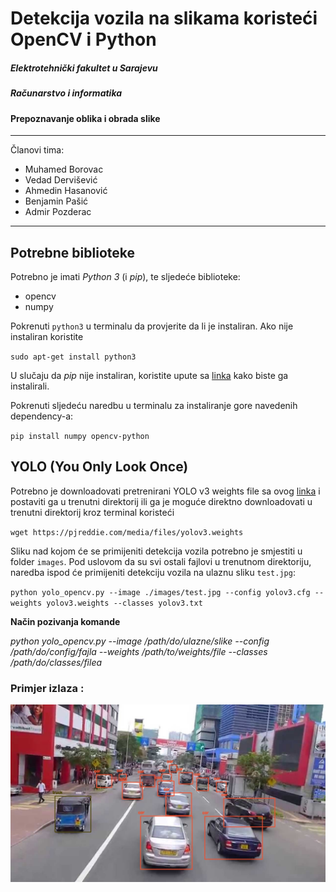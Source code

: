 # Detekcija vozila na slikama koristeći OpenCV i Python

##### Elektrotehnički fakultet u Sarajevu
##### Računarstvo i informatika
#### Prepoznavanje oblika i obrada slike
---

 Članovi tima:
 - Muhamed Borovac
 - Vedad Dervišević
 - Ahmedin Hasanović
 - Benjamin Pašić
 - Admir Pozderac
---
 
 ## Potrebne biblioteke
 Potrebno je imati _Python 3_ (i _pip_), te sljedeće biblioteke:
  * opencv
  * numpy
 
 Pokrenuti `python3` u terminalu da provjerite da li je instaliran. Ako nije instaliran koristite
 
  `sudo apt-get install python3`
  
 U slučaju da _pip_ nije instaliran, koristite upute sa [linka](https://www.geeksforgeeks.org/how-to-install-pip-on-windows/) kako biste ga instalirali.
  
 Pokrenuti sljedeću naredbu u terminalu za instaliranje gore navedenih dependency-a:
 
  `pip install numpy opencv-python`

 ## YOLO (You Only Look Once)

 Potrebno je downloadovati pretrenirani YOLO v3 weights file sa ovog [linka](https://pjreddie.com/media/files/yolov3.weights) i postaviti ga u trenutni direktorij ili ga je moguće direktno downloadovati u trenutni direktorij kroz terminal koristeći 
 
 `wget https://pjreddie.com/media/files/yolov3.weights`
 
 Sliku nad kojom će se primijeniti detekcija vozila potrebno je smjestiti u folder `images`. Pod uslovom da su svi ostali fajlovi u trenutnom direktoriju, naredba ispod će primijeniti detekciju vozila na ulaznu sliku `test.jpg`:
 
 `python yolo_opencv.py --image ./images/test.jpg --config yolov3.cfg --weights yolov3.weights --classes yolov3.txt`
 
 **Način pozivanja komande** 
 
 _python yolo_opencv.py --image /path/do/ulazne/slike --config /path/do/config/fajla --weights /path/to/weights/file --classes /path/do/classes/filea_
 
 
 ### Primjer izlaza :
 ![](vehicle-detection.jpg)
 
